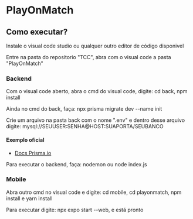 # PlayOnMatch

## Como executar?
<p aling="left">Instale o visual code studio ou qualquer outro editor de código disponivel</p>
<p aling="left">Entre na pasta do repositorio "TCC", abra com o visual code a pasta "PlayOnMatch"</p>

### Backend
<p aling="left">Com o visual code aberto, abra o cmd do visual code, digite: cd back, npm install</p>
<p aling="left">Ainda no cmd do back, faça: npx prisma migrate dev --name init</p>
<p aling="left">Crie um arquivo na pasta back com o nome ".env" e dentro desse arquivo digite: mysql://SEUUSER:SENHA@HOST:SUAPORTA/SEUBANCO</p>

#### Exemplo oficial
 - [Docs Prisma.io](https://www.prisma.io/docs/concepts/database-connectors/mysql)
 
<p aling="left">Para executar o backend, faça: nodemon ou node index.js</p>

### Mobile
<p aling="left">Abra outro cmd no visual code e digite: cd mobile, cd playonmatch, npm install e yarn install</p>
<p aling="left">Para executar digite: npx expo start --web, e está pronto</p>

